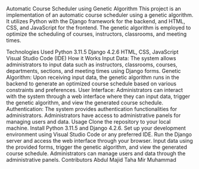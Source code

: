 Automatic Course Scheduler using Genetic Algorithm
This project is an implementation of an automatic course scheduler using a genetic algorithm. It utilizes Python with the Django framework for the backend, and HTML, CSS, and JavaScript for the frontend. The genetic algorithm is employed to optimize the scheduling of courses, instructors, classrooms, and meeting times.

Technologies Used
Python 3.11.5
Django 4.2.6
HTML, CSS, JavaScript
Visual Studio Code (IDE)
How it Works
Input Data: The system allows administrators to input data such as instructors, classrooms, courses, departments, sections, and meeting times using Django forms.
Genetic Algorithm: Upon receiving input data, the genetic algorithm runs in the backend to generate an optimized course schedule based on various constraints and preferences.
User Interface: Administrators can interact with the system through a web interface where they can input data, trigger the genetic algorithm, and view the generated course schedule.
Authentication: The system provides authentication functionalities for administrators. Administrators have access to administrative panels for managing users and data.
Usage
Clone the repository to your local machine.
Install Python 3.11.5 and Django 4.2.6.
Set up your development environment using Visual Studio Code or any preferred IDE.
Run the Django server and access the web interface through your browser.
Input data using the provided forms, trigger the genetic algorithm, and view the generated course schedule.
Administrators can manage users and data through the administrative panels.
Contributors
Abdul Majid
Taha Mir
Muhammad
